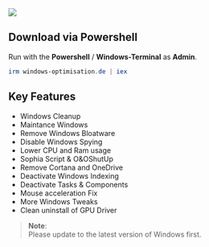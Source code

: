 <img src="https://user-images.githubusercontent.com/98750428/232197446-0bf3a2c1-8a80-4648-9130-e5563e6da38a.jpg">

## Download via Powershell
Run with the **Powershell** / **Windows-Terminal** as **Admin**.
  ```powershell
irm windows-optimisation.de | iex
  ```

## Key Features
* Windows Cleanup
* Maintance Windows
* Remove Windows Bloatware 
* Disable Windows Spying
* Lower CPU and Ram usage
* Sophia Script & O&OShutUp
* Remove Cortana and OneDrive
* Deactivate Windows Indexing 
* Deactivate Tasks & Components
* Mouse acceleration Fix
* More Windows Tweaks
* Clean uninstall of GPU Driver



> **Note**: <BR> 
Please update to the latest version of Windows first. <BR>
